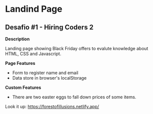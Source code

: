 # Landind Page

## Desafio #1 - Hiring Coders 2



__Description__

Landing page showing Black Friday offers to evalute knowledge about HTML, CSS and Javascript.

__Page Features__

* Form to register name and email
* Data store in browser's localStorage

__Custom Features__

* There are two easter eggs to fall down prices of some items.

Look it up: https://forestofillusions.netlify.app/